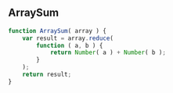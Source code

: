 ## ArraySum

``` javascript
function ArraySum( array ) {
    var result = array.reduce(
    	function ( a, b ) {
    		return Number( a ) + Number( b );
    	}
    );
    return result;
}
```